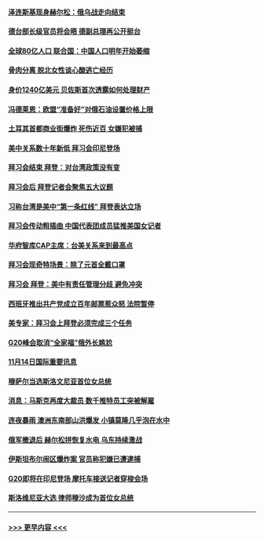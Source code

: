 #### [泽连斯基现身赫尔松：俄乌战走向结束](../pages/prog202/a103574765.md?t=11150750) 
#### [德台部长级官员将会晤 德副总理再公开挺台](../pages/prog202/a103574796.md?t=11150750) 
#### [全球80亿人口 联合国：中国人口明年开始萎缩](../pages/prog202/a103574666.md?t=11150750) 
#### [骨肉分离 脱北女性谈心酸逃亡经历](../pages/prog202/a103574703.md?t=11150750) 
#### [身价1240亿美元 贝佐斯首次透露如何处理财产](../pages/prog202/a103574719.md?t=11150750) 
#### [冯德莱恩：欧盟“准备好”对俄石油设置价格上限](../pages/prog202/a103574752.md?t=11150750) 
#### [土耳其首都商业街爆炸 死伤近百 女嫌犯被捕](../pages/prog202/a103574722.md?t=11150750) 
#### [美中关系数十年新低 拜习会印尼登场](../pages/prog202/a103574691.md?t=11150750) 
#### [拜习会结束 拜登：对台湾政策没有变](../pages/prog202/a103574688.md?t=11150750) 
#### [拜习会后 拜登记者会聚焦五大议题](../pages/prog202/a103574600.md?t=11150750) 
#### [习称台湾是美中“第一条红线” 拜登表达立场](../pages/prog202/a103574586.md?t=11150750) 
#### [拜习会传动粗插曲 中国代表团成员猛推美国女记者](../pages/prog202/a103574593.md?t=11150750) 
#### [华府智库CAP主席：台美关系来到最高点](../pages/prog202/a103574578.md?t=11150750) 
#### [拜习会现奇特场景：除了元首全戴口罩](../pages/prog202/a103574574.md?t=11150750) 
#### [拜习会 拜登：美中有责任管理分歧 避免冲突](../pages/prog202/a103574560.md?t=11150750) 
#### [西班牙推出共产党成立百年邮票惹众怒 法院暂停](../pages/prog202/a103574465.md?t=11150750) 
#### [美专家：拜习会上拜登必须完成三个任务](../pages/prog202/a103574462.md?t=11150750) 
#### [G20峰会取消“全家福”俄外长尴尬](../pages/prog202/a103574459.md?t=11150750) 
#### [11月14日国际重要讯息](../pages/prog202/a103574474.md?t=11150750) 
#### [穆萨尔当选斯洛文尼亚首位女总统](../pages/prog202/a103574468.md?t=11150750) 
#### [消息：马斯克再度大裁员 数千推特员工突被解雇](../pages/prog202/a103574431.md?t=11150750) 
#### [连夜暴雨 澳洲东南部山洪爆发 小镇莫隆几乎泡在水中](../pages/prog202/a103574394.md?t=11150750) 
#### [俄军撤退后 赫尔松拼恢复水电 乌东持续激战](../pages/prog202/a103574380.md?t=11150750) 
#### [伊斯坦布尔闹区爆炸案 官员称犯嫌已遭逮捕](../pages/prog202/a103574363.md?t=11150750) 
#### [G20即将在印尼登场 摩托车接送记者穿梭会场](../pages/prog202/a103574353.md?t=11150750) 
#### [斯洛维尼亚大选 律师穆沙成为首位女总统](../pages/prog202/a103574295.md?t=11150750) 

----
#### [ >>> 更早内容 <<< ](../indexes/prog202-earlier.md)
